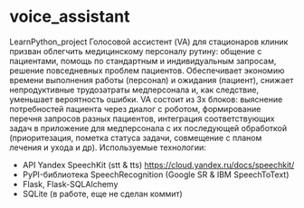 # voice_assistant
LearnPython_project
Голосовой ассистент (VA) для стационаров клиник призван облегчить медицинскому персоналу рутину: общение с пациентами, помощь по стандартным и индивидуальным запросам, решение повседневных проблем пациентов. Обеспечивает экономию времени выполнения работы (персонал) и ожидания (пациент), снижает непродуктивные трудозатраты медперсонала и, как следствие, уменьшает вероятность ошибки.
VA состоит из 3х блоков: выяснение потребностей пациента через диалог с роботом, формирование перечня запросов разных пациентов, интеграция соответствующих задач в приложение для медперсонала с их последующей обработкой (приоритезация, пометка статуса задачи, совмещение с планом лечения и ухода и др). 
Используемые технологии:
- API Yandex SpeechKit (stt & tts) https://cloud.yandex.ru/docs/speechkit/
- PyPI-библиотека SpeechRecognition (Google SR & IBM SpeechToText)
- Flask, Flask-SQLAlchemy
- SQLite (в работе, еще не сделан коммит)
